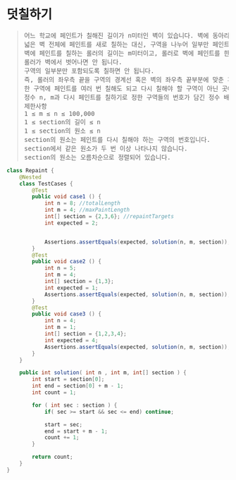 # 덧칠하기

>
> <pre>
> 어느 학교에 페인트가 칠해진 길이가 n미터인 벽이 있습니다. 벽에 동아리 · 학회 홍보나 회사 채용 공고 포스터 등을 게시하기 위해 테이프로 붙였다가 철거할 때 떼는 일이 많고 그 과정에서 페인트가 벗겨지곤 합니다. 페인트가 벗겨진 벽이 보기 흉해져 학교는 벽에 페인트를 덧칠하기로 했습니다.
> 넓은 벽 전체에 페인트를 새로 칠하는 대신, 구역을 나누어 일부만 페인트를 새로 칠 함으로써 예산을 아끼려 합니다. 이를 위해 벽을 1미터 길이의 구역 n개로 나누고, 각 구역에 왼쪽부터 순서대로 1번부터 n번까지 번호를 붙였습니다. 그리고 페인트를 다시 칠해야 할 구역들을 정했습니다.
> 벽에 페인트를 칠하는 롤러의 길이는 m미터이고, 롤러로 벽에 페인트를 한 번 칠하는 규칙은 다음과 같습니다.
> 롤러가 벽에서 벗어나면 안 됩니다.
> 구역의 일부분만 포함되도록 칠하면 안 됩니다.
> 즉, 롤러의 좌우측 끝을 구역의 경계선 혹은 벽의 좌우측 끝부분에 맞춘 후 롤러를 위아래로 움직이면서 벽을 칠합니다. 현재 페인트를 칠하는 구역들을 완전히 칠한 후 벽에서 롤러를 떼며, 이를 벽을 한 번 칠했다고 정의합니다.
> 한 구역에 페인트를 여러 번 칠해도 되고 다시 칠해야 할 구역이 아닌 곳에 페인트를 칠해도 되지만 다시 칠하기로 정한 구역은 적어도 한 번 페인트칠을 해야 합니다. 예산을 아끼기 위해 다시 칠할 구역을 정했듯 마찬가지로 롤러로 페인트칠을 하는 횟수를 최소화하려고 합니다.
> 정수 n, m과 다시 페인트를 칠하기로 정한 구역들의 번호가 담긴 정수 배열 section이 매개변수로 주어질 때 롤러로 페인트칠해야 하는 최소 횟수를 return 하는 solution 함수를 작성해 주세요.
> 제한사항
> 1 ≤ m ≤ n ≤ 100,000
> 1 ≤ section의 길이 ≤ n
> 1 ≤ section의 원소 ≤ n
> section의 원소는 페인트를 다시 칠해야 하는 구역의 번호입니다.
> section에서 같은 원소가 두 번 이상 나타나지 않습니다.
> section의 원소는 오름차순으로 정렬되어 있습니다.
> </pre>

```java
class Repaint {
    @Nested
    class TestCases {
        @Test
        public void case1 () {
            int n = 8; //totalLength
            int m = 4; //maxPaintLength
            int[] section = {2,3,6}; //repaintTargets
            int expected = 2;


            Assertions.assertEquals(expected, solution(n, m, section));
        }
        @Test
        public void case2 () {
            int n = 5;
            int m = 4;
            int[] section = {1,3};
            int expected = 1;
            Assertions.assertEquals(expected, solution(n, m, section));
        }
        @Test
        public void case3 () {
            int n = 4;
            int m = 1;
            int[] section = {1,2,3,4};
            int expected = 4;
            Assertions.assertEquals(expected, solution(n, m, section));
        }
    }

    public int solution( int n , int m, int[] section ) {
        int start = section[0];
        int end = section[0] + m - 1;
        int count = 1;

        for ( int sec : section ) {
            if( sec >= start && sec <= end) continue;

            start = sec;
            end = start + m - 1;
            count += 1;
        }

        return count;
    }
}
```